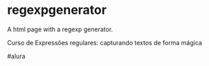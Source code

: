 # regexpgenerator
A html page with a regexp generator.

Curso de Expressões regulares: capturando textos de forma mágica

#alura
